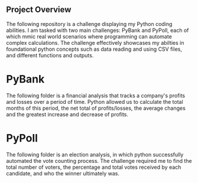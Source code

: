 ## Project Overview 
The following repository is a challenge displaying my Python coding abilities. I am tasked with two main challenges: PyBank and PyPoll, each of which mmic real world scenarios where programming can automate complex calculations. 
The challenge effectively showcases my abilties in foundational python concepts such as data reading and using CSV files, and different functions and outputs. 
# PyBank 
The following folder is a financial analysis that tracks a company's profits and losses over a period of time. Python allowed us to calculate the total months of this period, the net total of profits/losses, the average changes and the greatest increase and decrease of profits. 
# PyPoll 
The following folder is an election analysis, in which python successfully automated the vote counting process. The challenge required me to find the total number of voters, the percentage and total votes received by each candidate, and who the winner ultimately was. 

